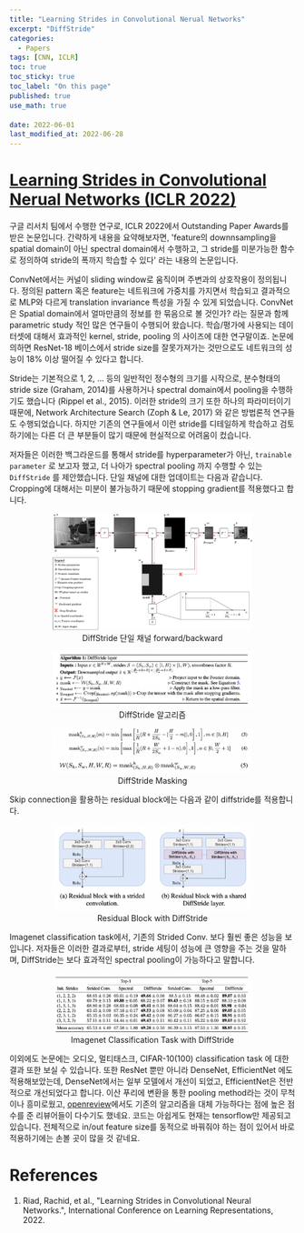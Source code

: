 ```yaml
---
title: "Learning Strides in Convolutional Nerual Networks"
excerpt: "DiffStride"
categories:
  - Papers
tags: [CNN, ICLR]
toc: true
toc_sticky: true
toc_label: "On this page"
published: true
use_math: true

date: 2022-06-01
last_modified_at: 2022-06-28
---
```


# [Learning Strides in Convolutional Nerual Networks (ICLR 2022)](https://openreview.net/pdf?id=M752z9FKJP)
구글 리서치 팀에서 수행한 연구로, ICLR 2022에서 Outstanding Paper Awards를 받은 논문입니다. 간략하게 내용을 요약해보자면, 'feature의 downnsampling을 spatial domain이 아닌 spectral domain에서 수행하고, 그 stride를 미분가능한 함수로 정의하여 stride의 폭까지 학습할 수 있다' 라는 내용의 논문입니다.

ConvNet에서는 커널이 sliding window로 움직이며 주변과의 상호작용이 정의됩니다. 정의된 pattern 혹은 feature는 네트워크에 가중치를 가지면서 학습되고 결과적으로 MLP와 다르게 translation invariance 특성을 가질 수 있게 되었습니다. 
ConvNet은 Spatial domain에서 얼마만큼의 정보를 한 묶음으로 볼 것인가? 라는 질문과 함께 parametric study 적인 많은 연구들이 수행되어 왔습니다. 
학습/평가에 사용되는 데이터셋에 대해서 효과적인 kernel, stride, pooling 의 사이즈에 대한 연구말이죠. 논문에 의하면 ResNet-18 베이스에서 stride size를 잘못가져가는 것만으로도 네트워크의 성능이 18% 이상 떨어질 수 있다고 합니다.

Stride는 기본적으로 1, 2, ... 등의 일반적인 정수형의 크기를 시작으로, 분수형태의 stride size (Graham, 2014)를 사용하거나 spectral  domain에서 pooling을 수행하기도 했습니다 (Rippel et al., 2015). 이러한 stride의 크기 또한 하나의 파라미터이기 때문에, Network Architecture Search (Zoph & Le, 2017) 와 같은 방법론적 연구들도 수행되었습니다. 하지만 기존의 연구들에서 이런 stride를 디테일하게 학습하고 검토하기에는 다른 더 큰 부분들이 많기 때문에 현실적으로 어려움이 컸습니다.

저자들은 이러한 백그라운드를 통해서 stride를 hyperparameter가 아닌, `trainable parameter` 로 보고자 했고, 더 나아가 spectral pooling 까지 수행할 수 있는 `DiffStride` 를 제안했습니다. 단일 채널에 대한 업데이트는 다음과 같습니다. Cropping에 대해서는 미분이 불가능하기 때문에 stopping gradient를 적용했다고 합니다.

<center>
<figure style="width: 70%"> <img src="/Images/Study/diffstride/diffstride.png" alt="DiffStride"/>
<figcaption>DiffStride 단일 채널 forward/backward</figcaption>
</figure>
</center>

<center>
<figure style="width: 70%"> <img src="/Images/Study/diffstride/algorithms.png" alt="DiffStride"/>
<figcaption>DiffStride 알고리즘</figcaption>
</figure>
</center>

<center>
<figure style="width: 70%"> <img src="/Images/Study/diffstride/mask1.png" alt="DiffStride"/>
<img src="/Images/Study/diffstride/mask2.png" alt="DiffStride"/>
<figcaption>DiffStride Masking</figcaption>
</figure>
</center>

Skip connection을 활용하는 residual block에는 다음과 같이 diffstride를 적용합니다.
<center>
<figure style="width: 70%"> <img src="/Images/Study/diffstride/residual.png" alt="DiffStride"/>
<figcaption>Residual Block with DiffStride</figcaption>
</figure>
</center>

Imagenet classification task에서, 기존의 Strided Conv. 보다 훨씬 좋은 성능을 보입니다. 저자들은 이러한 결과로부터, stride 세팅이 성능에 큰 영향을 주는 것을 말하며, DiffStride는 보다 효과적인 spectral pooling이 가능하다고 말합니다.
<center>
<figure style="width: 70%"> <img src="/Images/Study/diffstride/imagenet.png" alt="diffstride"/>
<figcaption>Imagenet Classification Task with DiffStride</figcaption>
</figure>
</center>


이외에도 논문에는 오디오, 멀티태스크, CIFAR-10(100) classification task 에 대한 결과 또한 보실 수 있습니다. 또한 ResNet 뿐만 아니라 DenseNet, EfficientNet 에도 적용해보았는데, DenseNet에서는 일부 모델에서 개선이 되었고, EfficientNet은 전반적으로 개선되었다고 합니다. 이산 푸리에 변환을 통한 pooling method라는 것이 무척이나 흥미로웠고, [openreview](https://openreview.net/forum?id=M752z9FKJP)에서도 기존의 알고리즘을 대체 가능하다는 점에 높은 점수를 준 리뷰어들이 다수기도 했네요.
코드는 아쉽게도 현재는 tensorflow만 제공되고 있습니다. 전체적으로 in/out feature size를 동적으로 바꿔줘야 하는 점이 있어서 바로 적용하기에는 손볼 곳이 많을 것 같네요. 

# References
1. Riad, Rachid, et al., "Learning Strides in Convolutional Neural Networks.", International Conference on Learning Representations, 2022.